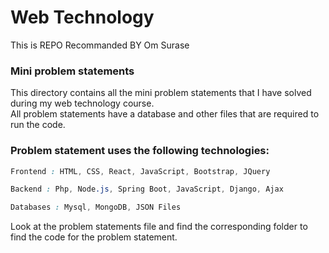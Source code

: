# Web Technology 

This is REPO Recommanded BY Om Surase 

### Mini problem statements
This directory contains all the mini problem statements that I have solved during my web technology course. <br>
All problem statements have a database and other files that are required to run the code.

### Problem statement uses the following technologies:
```css
Frontend : HTML, CSS, React, JavaScript, Bootstrap, JQuery
```

```css
Backend : Php, Node.js, Spring Boot, JavaScript, Django, Ajax
```

```css
Databases : Mysql, MongoDB, JSON Files
```

Look at the problem statements file and find the corresponding folder to find the code for the problem statement.
